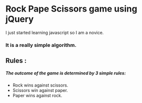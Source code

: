 # **Rock Pape Scissors game using jQuery**

I just started learning javascript so I am a novice.

### It is a really simple algorithm.

## Rules : 

##### The outcome of the game is determined by 3 simple rules:
- Rock wins against scissors.
- Scissors win against paper.
- Paper wins against rock.
